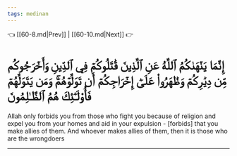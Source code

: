 ```yaml
---
tags: medinan
---
```


👈 [[60-8.md|Prev]] | [[60-10.md|Next]] 👉

# إِنَّمَا يَنۡهَىٰكُمُ ٱللَّهُ عَنِ ٱلَّذِينَ قَٰتَلُوكُمۡ فِي ٱلدِّينِ وَأَخۡرَجُوكُم مِّن دِيَٰرِكُمۡ وَظَٰهَرُواْ عَلَىٰٓ إِخۡرَاجِكُمۡ أَن تَوَلَّوۡهُمۡۚ وَمَن يَتَوَلَّهُمۡ فَأُوْلَـٰٓئِكَ هُمُ ٱلظَّـٰلِمُونَ

Allah only forbids you from those who fight you because of religion and expel you from your homes and aid in your expulsion - [forbids] that you make allies of them. And whoever makes allies of them, then it is those who are the wrongdoers

---

